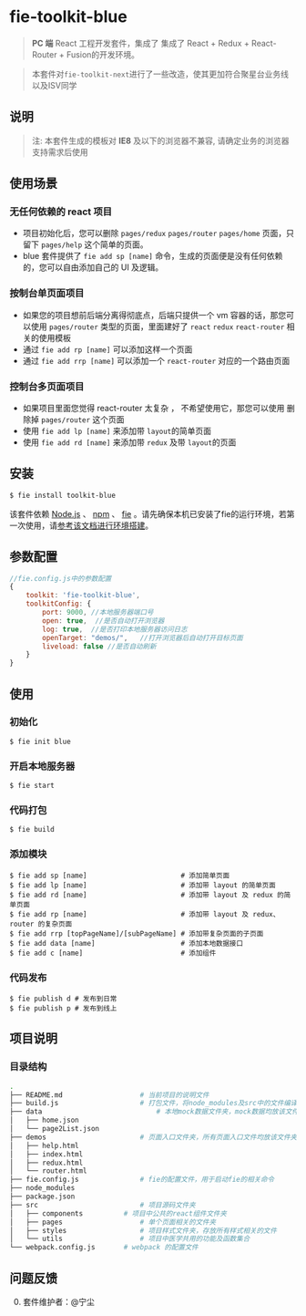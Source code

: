 # fie-toolkit-blue

> **PC 端** React 工程开发套件，集成了 集成了 React + Redux + React-Router + Fusion的开发环境。

> 本套件对`fie-toolkit-next`进行了一些改造，使其更加符合聚星台业务线以及ISV同学

## 说明

> 注: 本套件生成的模板对 **IE8** 及以下的浏览器不兼容, 请确定业务的浏览器支持需求后使用


## 使用场景


### 无任何依赖的 react 项目

 - 项目初始化后，您可以删除 `pages/redux` `pages/router` `pages/home` 页面，只留下 `pages/help` 这个简单的页面。 
- blue 套件提供了 `fie add sp [name]` 命令，生成的页面便是没有任何依赖的，您可以自由添加自己的 UI 及逻辑。 


### 按制台单页面项目

- 如果您的项目想前后端分离得彻底点，后端只提供一个 vm 容器的话，那您可以使用 `pages/router` 类型的页面，里面建好了 `react` `redux` `react-router` 相关的使用模板
- 通过 `fie add rp [name]` 可以添加这样一个页面
- 通过 `fie add rrp [name]` 可以添加一个 `react-router` 对应的一个路由页面

### 控制台多页面项目

- 如果项目里面您觉得 react-router 太复杂 ， 不希望使用它，那您可以使用 删除掉 `pages/router` 这个页面
- 使用 `fie add lp [name]` 来添加带 `layout`的简单页面
- 使用 `fie add rd [name]` 来添加带 `redux` 及带 `layout`的页面


## 安装

```bash
$ fie install toolkit-blue
```

该套件依赖 [Node.js](http://nodejs.org/) 、 [npm](https://www.npmjs.com/) 、 [fie](https://www.npmjs.com/package/fie) 。请先确保本机已安装了fie的运行环境，若第一次使用，请[参考该文档进行环境搭建](https://www.npmjs.com/package/fie)。


## 参数配置

```js
//fie.config.js中的参数配置
{
    toolkit: 'fie-toolkit-blue',
    toolkitConfig: {
        port: 9000, //本地服务器端口号
        open: true,  //是否自动打开浏览器
        log: true,  //是否打印本地服务器访问日志
        openTarget: "demos/",   //打开浏览器后自动打开目标页面
        liveload: false //是否自动刷新
    }    
}
```

## 使用

### 初始化

```
$ fie init blue
```

### 开启本地服务器

```
$ fie start 
```

### 代码打包

```
$ fie build 
```

### 添加模块

```
$ fie add sp [name]                       # 添加简单页面
$ fie add lp [name]                       # 添加带 layout 的简单页面
$ fie add rd [name]                       # 添加带 layout 及 redux 的简单页面
$ fie add rp [name]                       # 添加带 layout 及 redux、router 的复杂页面
$ fie add rrp [topPageName]/[subPageName] # 添加带复杂页面的子页面
$ fie add data [name]                     # 添加本地数据接口  
$ fie add c [name]                        # 添加组件 
```


### 代码发布

```
$ fie publish d # 发布到日常
$ fie publish p # 发布到线上
```

## 项目说明

### 目录结构

```bash
.
├── README.md					# 当前项目的说明文件
├── build.js					# 打包文件，将node_modules及src中的文件编译到build目录
├── data							# 本地mock数据文件夹，mock数据均放该文件
│   ├── home.json
│   └── page2List.json
├── demos						# 页面入口文件夹，所有页面入口文件均放该文件夹
│   ├── help.html
│   ├── index.html
│   ├── redux.html
│   └── router.html
├── fie.config.js				# fie的配置文件，用于启动fie的相关命令
├── node_modules	
├── package.json
├── src							# 项目源码文件夹
│   ├── components			# 项目中公共的react组件文件夹
│   ├── pages					# 单个页面相关的文件夹
│   ├── styles					# 项目样式文件夹，存放所有样式相关的文件
│   └── utils					# 项目中医学共用的功能及函数集合
└── webpack.config.js		# webpack 的配置文件
```


## 问题反馈

0. 套件维护者：@宁尘
